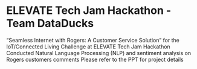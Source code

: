 # ELEVATE Tech Jam Hackathon - Team DataDucks
“Seamless Internet with Rogers: A Customer Service Solution” for the IoT/Connected Living Challenge at ELEVATE Tech Jam Hackathon 
 Conducted Natural Language Processing (NLP) and sentiment analysis on Rogers customers comments
 Please refer to the PPT for project details

